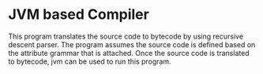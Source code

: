 # JVM based Compiler
This program translates the source code to bytecode by using recursive descent parser. The program assumes the source code is defined based on the attribute grammar that is attached.
Once the source code is translated to bytecode, jvm can be used to run this program.

